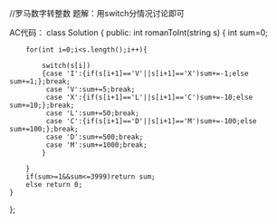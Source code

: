 //罗马数字转整数
题解：用switch分情况讨论即可

AC代码：
class Solution {
public:
    int romanToInt(string s) {
        int sum=0;
    
        for(int i=0;i<s.length();i++){
            
            switch(s[i])
            {case 'I':{if(s[i+1]=='V'||s[i+1]=='X')sum+=-1;else sum+=1;};break;
             case 'V':sum+=5;break;
             case 'X':{if(s[i+1]=='L'||s[i+1]=='C')sum+=-10;else sum+=10;};break;
             case 'L':sum+=50;break;
             case 'C':{if(s[i+1]=='D'||s[i+1]=='M')sum+=-100;else sum+=100;};break;
             case 'D':sum+=500;break;
             case 'M':sum+=1000;break;
            }
            
        }
        if(sum>=1&&sum<=3999)return sum;
        else return 0;
    }
};
